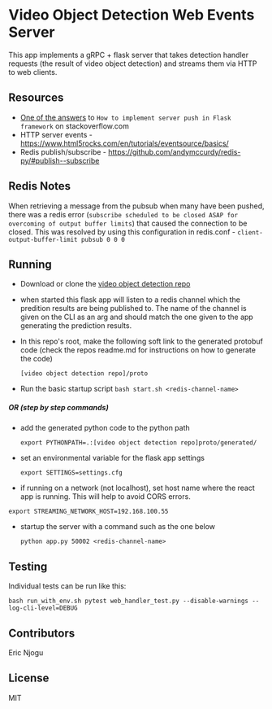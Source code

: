# Video Object Detection Web Events Server
This app implements a gRPC + flask server that takes detection handler requests (the result of video object detection) and streams them via HTTP to web clients.

## Resources
- [One of the answers](https://stackoverflow.com/a/12236019/315385) to `How to implement server push in Flask framework` on stackoverflow.com
- HTTP server events - https://www.html5rocks.com/en/tutorials/eventsource/basics/
- Redis publish/subscribe - https://github.com/andymccurdy/redis-py/#publish--subscribe

## Redis Notes
When retrieving a message from the pubsub when many have been pushed, there was a redis error (`subscribe scheduled to be closed ASAP for overcoming of output buffer limits`) that caused the connection to be closed. This was resolved by using this configuration in redis.conf - `client-output-buffer-limit pubsub 0 0 0`

## Running
- Download or clone the [video object detection repo](https://github.com/kunadawa/video-object-detection)
- when started this flask app will listen to a redis channel which the predition results are being published to. The name of the channel is given on the CLI as an arg and should match the one given to the app generating the prediction results.
- In this repo's root, make the following soft link to the generated protobuf code (check the repos readme.md for instructions on how to generate the code)

  `[video object detection repo]/proto`

- Run the basic startup script
  `bash start.sh <redis-channel-name>`

##### OR (step by step commands)
- add the generated python code to the python path

   `export PYTHONPATH=.:[video object detection repo]proto/generated/`
- set an environmental variable for the flask app settings

    `export SETTINGS=settings.cfg`
- if running on a network (not localhost), set host name where the react app is running. This will help to avoid CORS errors.

 `export STREAMING_NETWORK_HOST=192.168.100.55`

- startup the server with a command such as the one below

  `python app.py 50002 <redis-channel-name>`

## Testing
Individual tests can be run like this:

`bash run_with_env.sh pytest web_handler_test.py --disable-warnings --log-cli-level=DEBUG`

## Contributors
Eric Njogu

## License
MIT
